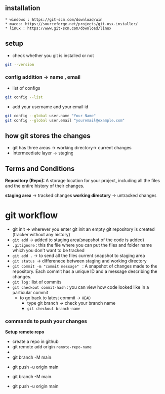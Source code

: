 ## installation 
    * windows : https://git-scm.com/download/win
	* macos: https://sourceforge.net/projects/git-osx-installer/
	* linux : https://www.git-scm.com/download/linux
## setup

*  check whether you git is installed or not
```bash
git --version
```
###  config addition -> name , email
* list of configs

```bash
git config --list
```
* add your username and your email id 

```bash
git config --global user.name "Your Name"
git config --global user.email "youremail@example.com"
```

## how git stores the changes
* git has three areas -> working directory-> current changes
* Intermeediate layer -> staging


## Terms and Conditions
**Repository (Repo):**
A storage location for your project, including all the files and the entire history of their changes.

**staging area** -> tracked changes
**working directory** -> untracked changes

# git workflow 
* git init -> wherever you enter git init an empty git repository is created (tracker without any history)
* `git add` -> added to staging area(snapshot of the code is added)
* `.gitignore` : this the file where you can put the files and folder name which you don't want to be tracked
* `git add .` -> to send all the files current snapshot to staging area 
* `git status `-> differenece between staging and working directory
* `git commit -m "commit message" ` : A snapshot of changes made to the repository. Each commit has a unique ID and a message describing the changes.
* `git log` : list of commits 
* `git checkout commit-hash` : you can view how code looked like in a particular commit
  * to go back to latest commit -> `HEAD`  
    * type git branch -> check your branch name
    * `git checkout branch-name`


### commands to push your changes
**Setup remote repo**
* create a repo in github 
* git remote add origin `remote-repo-name`
* 
*  git branch -M main
<!-- usuall drill -->
*  git push -u origin main

*  git branch -M main
<!-- usuall drill -->
*  git push -u origin main
